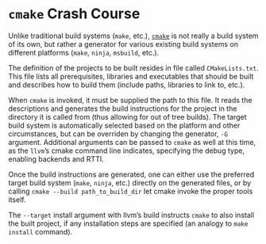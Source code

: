 # `cmake` Crash Course

Unlike traditional build systems (`make`, etc.), [`cmake`](www.cmake.org) is not really a build system of its own, but rather a generator for various existing build systems on different platforms (`make`, `ninja`, `msbuild`, etc.).

The definition of the projects to be built resides in file called `CMakeLists.txt`. This file lists all prerequisites, libraries and executables that should be built and describes how to build them (include paths, libraries to link to, etc.).

When `cmake` is invoked, it must be supplied the path to this file. It reads the descriptions and generates the build instructions for the project in the directory it is called from (thus allowing for out of tree builds). The target build system is automatically selected based on the platform and other circumstances, but can be overriden by changing the generator, `-G` argument. Additional arguments can be passed to `cmake` as well at this time, as the `llvm`’s cmake command line indicates, specifying the debug type, enabling backends and RTTI.

Once the build instructions are generated, one can either use the preferred target build system (`make`, `ninja`, etc.) directly on the generated files, or by calling `cmake --build path_to_build_dir` let cmake invoke the proper tools itself.

The `--target` install argument with llvm’s build instructs `cmake` to also install the built project, if any installation steps are specified (an analogy to `make install` command).
